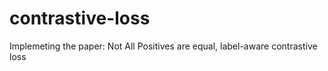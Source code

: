# contrastive-loss


Implemeting the paper: Not All Positives are equal, label-aware contrastive loss
